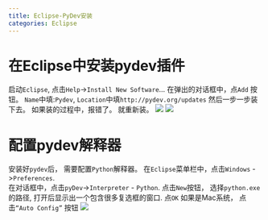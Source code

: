 ```yaml
---
title: Eclipse-PyDev安装
categories: Eclipse
---
```

# 在Eclipse中安装pydev插件
启动`Eclipse`, 点击`Help`->`Install New Software`...   在弹出的对话框中，点`Add` 按钮。 `Name`中填:`Pydev`,  `Location`中填`http://pydev.org/updates`
然后一步一步装下去。  如果装的过程中，报错了。 就重新装。
![](http://images.cnblogs.com/cnblogs_com/Bonker/708765/o_1.png)
![](http://images.cnblogs.com/cnblogs_com/Bonker/708765/o_2.png)

# 配置pydev解释器
安装好`pydev`后， 需要配置`Python`解释器。
在`Eclipse`菜单栏中，点击`Windows` ->`Preferences`.   
在对话框中，点击`pyDev`->`Interpreter` - `Python`.  点击`New`按钮， 选择`python.exe`的路径, 打开后显示出一个包含很多复选框的窗口. 点`OK`
如果是Mac系统， 点击`“Auto Config”` 按钮
![](http://images.cnblogs.com/cnblogs_com/Bonker/708765/o_3.png)
